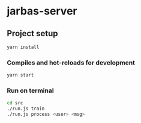 # jarbas-server

## Project setup

```bash
yarn install
```

### Compiles and hot-reloads for development

```bash
yarn start
```

### Run on terminal

```bash
cd src
./run.js train
./run.js process <user> <msg>
```
